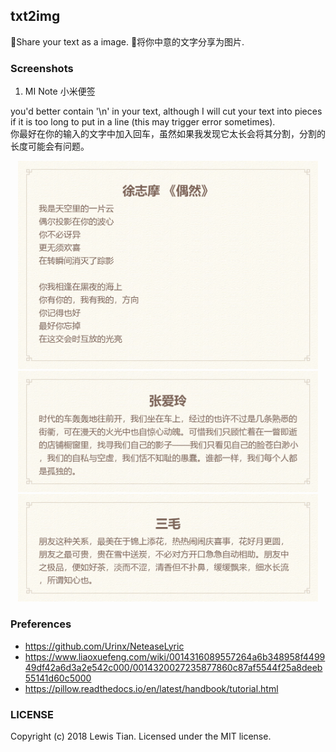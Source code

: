 ## txt2img
:stars:Share your text as a image.
:stars:将你中意的文字分享为图片.

### Screenshots
1. MI Note 小米便签

you'd better contain '\n' in your text, although I will cut your text into pieces if it is too long to put in a line (this may trigger error sometimes).<br>
你最好在你的输入的文字中加入回车，虽然如果我发现它太长会将其分割，分割的长度可能会有问题。
<div align="center">
	<img src="img/徐志摩 《偶然》.png" alt="徐志摩 《偶然》.png" width="480">
	<img src="img/张爱玲.png" alt="张爱玲.png" width="480">
	<img src="img/三毛.png" alt="三毛.png" width="480">
</div>

### Preferences
- https://github.com/Urinx/NeteaseLyric
- https://www.liaoxuefeng.com/wiki/0014316089557264a6b348958f449949df42a6d3a2e542c000/0014320027235877860c87af5544f25a8deeb55141d60c5000
- https://pillow.readthedocs.io/en/latest/handbook/tutorial.html

### LICENSE
Copyright (c) 2018 Lewis Tian. Licensed under the MIT license.